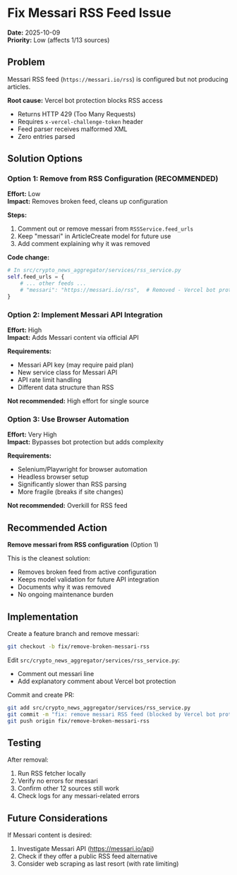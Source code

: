 # Fix Messari RSS Feed Issue

**Date:** 2025-10-09  
**Priority:** Low (affects 1/13 sources)

## Problem

Messari RSS feed (`https://messari.io/rss`) is configured but not producing articles.

**Root cause:** Vercel bot protection blocks RSS access
- Returns HTTP 429 (Too Many Requests)
- Requires `x-vercel-challenge-token` header
- Feed parser receives malformed XML
- Zero entries parsed

## Solution Options

### Option 1: Remove from RSS Configuration (RECOMMENDED)
**Effort:** Low  
**Impact:** Removes broken feed, cleans up configuration

**Steps:**
1. Comment out or remove messari from `RSSService.feed_urls`
2. Keep "messari" in ArticleCreate model for future use
3. Add comment explaining why it was removed

**Code change:**
```python
# In src/crypto_news_aggregator/services/rss_service.py
self.feed_urls = {
    # ... other feeds ...
    # "messari": "https://messari.io/rss",  # Removed - Vercel bot protection blocks RSS
}
```

### Option 2: Implement Messari API Integration
**Effort:** High  
**Impact:** Adds Messari content via official API

**Requirements:**
- Messari API key (may require paid plan)
- New service class for Messari API
- API rate limit handling
- Different data structure than RSS

**Not recommended:** High effort for single source

### Option 3: Use Browser Automation
**Effort:** Very High  
**Impact:** Bypasses bot protection but adds complexity

**Requirements:**
- Selenium/Playwright for browser automation
- Headless browser setup
- Significantly slower than RSS parsing
- More fragile (breaks if site changes)

**Not recommended:** Overkill for RSS feed

## Recommended Action

**Remove messari from RSS configuration** (Option 1)

This is the cleanest solution:
- Removes broken feed from active configuration
- Keeps model validation for future API integration
- Documents why it was removed
- No ongoing maintenance burden

## Implementation

Create a feature branch and remove messari:

```bash
git checkout -b fix/remove-broken-messari-rss
```

Edit `src/crypto_news_aggregator/services/rss_service.py`:
- Comment out messari line
- Add explanatory comment about Vercel bot protection

Commit and create PR:
```bash
git add src/crypto_news_aggregator/services/rss_service.py
git commit -m "fix: remove messari RSS feed (blocked by Vercel bot protection)"
git push origin fix/remove-broken-messari-rss
```

## Testing

After removal:
1. Run RSS fetcher locally
2. Verify no errors for messari
3. Confirm other 12 sources still work
4. Check logs for any messari-related errors

## Future Considerations

If Messari content is desired:
1. Investigate Messari API (https://messari.io/api)
2. Check if they offer a public RSS feed alternative
3. Consider web scraping as last resort (with rate limiting)
